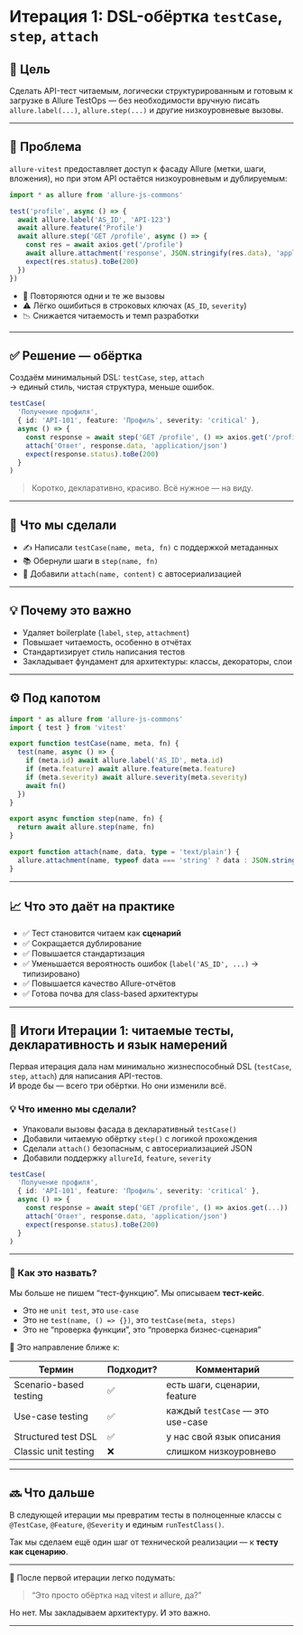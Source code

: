 # Итерация 1: DSL-обёртка `testCase`, `step`, `attach`

## 🎯 Цель

Сделать API-тест читаемым, логически структурированным и готовым к загрузке в Allure TestOps — без необходимости вручную писать `allure.label(...)`, `allure.step(...)` и другие низкоуровневые вызовы.

---

## 🤯 Проблема

`allure-vitest` предоставляет доступ к фасаду Allure (метки, шаги, вложения), но при этом API остаётся низкоуровневым и дублируемым:

```ts
import * as allure from 'allure-js-commons'

test('profile', async () => {
  await allure.label('AS_ID', 'API-123')
  await allure.feature('Profile')
  await allure.step('GET /profile', async () => {
    const res = await axios.get('/profile')
    await allure.attachment('response', JSON.stringify(res.data), 'application/json')
    expect(res.status).toBe(200)
  })
})
```

- 🔁 Повторяются одни и те же вызовы
- ⚠️ Лёгко ошибиться в строковых ключах (`AS_ID`, `severity`)
- 📉 Снижается читаемость и темп разработки

---

## ✅ Решение — обёртка

Создаём минимальный DSL: `testCase`, `step`, `attach`  
→ единый стиль, чистая структура, меньше ошибок.

```ts
testCase(
  'Получение профиля',
  { id: 'API-101', feature: 'Профиль', severity: 'critical' },
  async () => {
    const response = await step('GET /profile', () => axios.get('/profile'))
    attach('Ответ', response.data, 'application/json')
    expect(response.status).toBe(200)
  }
)
```

> Коротко, декларативно, красиво. Всё нужное — на виду.

---

## 🔧 Что мы сделали

- ✍️ Написали `testCase(name, meta, fn)` с поддержкой метаданных
- 📚 Обернули шаги в `step(name, fn)`
- 📎 Добавили `attach(name, content)` с автосериализацией

---

## 💡 Почему это важно

- Удаляет boilerplate (`label`, `step`, `attachment`)
- Повышает читаемость, особенно в отчётах
- Стандартизирует стиль написания тестов
- Закладывает фундамент для архитектуры: классы, декораторы, слои

---

## ⚙️ Под капотом

```ts
import * as allure from 'allure-js-commons'
import { test } from 'vitest'

export function testCase(name, meta, fn) {
  test(name, async () => {
    if (meta.id) await allure.label('AS_ID', meta.id)
    if (meta.feature) await allure.feature(meta.feature)
    if (meta.severity) await allure.severity(meta.severity)
    await fn()
  })
}

export async function step(name, fn) {
  return await allure.step(name, fn)
}

export function attach(name, data, type = 'text/plain') {
  allure.attachment(name, typeof data === 'string' ? data : JSON.stringify(data), type)
}
```

---

## 📈 Что это даёт на практике

- ✅ Тест становится читаем как **сценарий**
- ✅ Сокращается дублирование
- ✅ Повышается стандартизация
- ✅ Уменьшается вероятность ошибок (`label('AS_ID', ...)` → типизировано)
- ✅ Повышается качество Allure-отчётов
- ✅ Готова почва для class-based архитектуры

---

## 🧩 Итоги Итерации 1: читаемые тесты, декларативность и язык намерений

Первая итерация дала нам минимально жизнеспособный DSL (`testCase`, `step`, `attach`) для написания API-тестов.  
И вроде бы — всего три обёртки. Но они изменили всё.

### 💡 Что именно мы сделали?

- Упаковали вызовы фасада в декларативный `testCase()`
- Добавили читаемую обёртку `step()` с логикой прохождения
- Сделали `attach()` безопасным, с автосериализацией JSON
- Добавили поддержку `allureId`, `feature`, `severity`

```ts
testCase(
  'Получение профиля',
  { id: 'API-101', feature: 'Профиль', severity: 'critical' },
  async () => {
    const response = await step('GET /profile', () => axios.get(...))
    attach('Ответ', response.data, 'application/json')
    expect(response.status).toBe(200)
  }
)
```

---

### 🧠 Как это назвать?

Мы больше не пишем “тест-функцию”. Мы описываем **тест-кейс**.

- Это не `unit test`, это `use-case`
- Это не `test(name, () => {})`, это `testCase(meta, steps)`
- Это не “проверка функции”, это “проверка бизнес-сценария”

📌 Это направление ближе к:

| Термин                  | Подходит? | Комментарий                          |
|-------------------------|-----------|--------------------------------------|
| Scenario-based testing  | ✅        | есть шаги, сценарии, feature         |
| Use-case testing        | ✅        | каждый `testCase` — это use-case     |
| Structured test DSL     | ✅        | у нас свой язык описания             |
| Classic unit testing    | ❌        | слишком низкоуровнево                |

---

## 🔜 Что дальше

В следующей итерации мы превратим тесты в полноценные классы с `@TestCase`, `@Feature`, `@Severity` и единым `runTestClass()`.

Так мы сделаем ещё один шаг от технической реализации — к **тесту как сценарию**.

---

📎 После первой итерации легко подумать:
> “Это просто обёртка над vitest и allure, да?”

Но нет. Мы закладываем архитектуру. И это важно.

---
